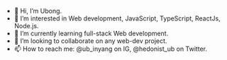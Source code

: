 - 👋 Hi, I’m Ubong.
- 👀 I’m interested in Web development, JavaScript, TypeScript, ReactJs, Node.js.
- 🌱 I’m currently learning full-stack Web development.
- 💞️ I’m looking to collaborate on any web-dev project.
- 📫 How to reach me: @ub_inyang on IG, @hedonist_ub on Twitter.

<!---
gnobu/gnobu is a ✨ special ✨ repository because its `README.md` (this file) appears on your GitHub profile.
You can click the Preview link to take a look at your changes.
--->
